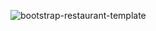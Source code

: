 ![bootstrap-restaurant-template](https://github.com/user-attachments/assets/317f82ee-22ac-4a5e-9586-8840309fad63)
